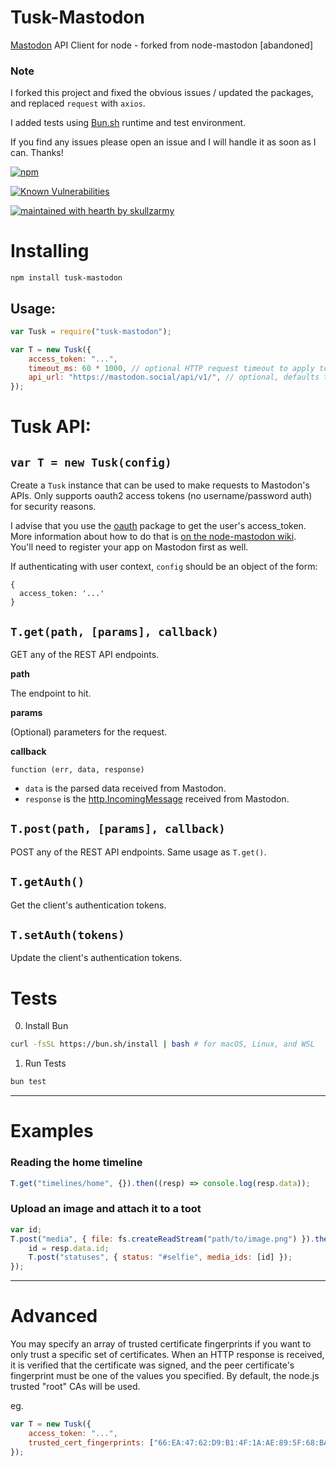 # Tusk-Mastodon

[Mastodon](https://github.com/skullzarmy/Tusk) API Client for node - forked from node-mastodon [abandoned]

### Note

I forked this project and fixed the obvious issues / updated the packages, and replaced `request` with `axios`.

I added tests using [Bun.sh](https://bun.sh/) runtime and test environment.

If you find any issues please open an issue and I will handle it as soon as I can. Thanks!

[![npm](https://img.shields.io/npm/dw/tusk-mastodon?label=NPM%20INSTALLS&style=for-the-badge)](https://www.npmjs.com/package/tusk-mastodon)

[![Known Vulnerabilities](https://snyk.io/test/github/skullzarmy/Tusk/badge.svg?style=flat-square)](https://snyk.io/test/github/skullzarmy/Tusk)

[![maintained with hearth by skullzarmy](https://img.shields.io/badge/maintained%20with%20%E2%99%A5%20by-skullzarmy-ff1515.svg)](https://github.com/skullzarmy)

# Installing

```
npm install tusk-mastodon
```

## Usage:

```javascript
var Tusk = require("tusk-mastodon");

var T = new Tusk({
    access_token: "...",
    timeout_ms: 60 * 1000, // optional HTTP request timeout to apply to all requests.
    api_url: "https://mastodon.social/api/v1/", // optional, defaults to https://mastodon.social/api/v1/
});
```

# Tusk API:

## `var T = new Tusk(config)`

Create a `Tusk` instance that can be used to make requests to Mastodon's APIs. Only supports oauth2 access tokens (no username/password auth) for security reasons.

I advise that you use the [oauth](https://www.npmjs.com/package/oauth) package to get the user's access_token. More information about how to do that is [on the node-mastodon wiki](https://github.com/jessicahayley/node-mastodon/wiki/Getting-an-access_token-with-the-oauth-package).  
You'll need to register your app on Mastodon first as well.

If authenticating with user context, `config` should be an object of the form:

```
{
  access_token: '...'
}
```

## `T.get(path, [params], callback)`

GET any of the REST API endpoints.

**path**

The endpoint to hit.

**params**

(Optional) parameters for the request.

**callback**

`function (err, data, response)`

-   `data` is the parsed data received from Mastodon.
-   `response` is the [http.IncomingMessage](http://nodejs.org/api/http.html#http_http_incomingmessage) received from Mastodon.

## `T.post(path, [params], callback)`

POST any of the REST API endpoints. Same usage as `T.get()`.

## `T.getAuth()`

Get the client's authentication tokens.

## `T.setAuth(tokens)`

Update the client's authentication tokens.

# Tests

0. Install Bun

```bash
curl -fsSL https://bun.sh/install | bash # for macOS, Linux, and WSL
```

1. Run Tests

```bash
bun test
```

---

# Examples

### Reading the home timeline

```javascript
T.get("timelines/home", {}).then((resp) => console.log(resp.data));
```

### Upload an image and attach it to a toot

```javascript
var id;
T.post("media", { file: fs.createReadStream("path/to/image.png") }).then((resp) => {
    id = resp.data.id;
    T.post("statuses", { status: "#selfie", media_ids: [id] });
});
```

---

# Advanced

You may specify an array of trusted certificate fingerprints if you want to only trust a specific set of certificates.
When an HTTP response is received, it is verified that the certificate was signed, and the peer certificate's fingerprint must be one of the values you specified. By default, the node.js trusted "root" CAs will be used.

eg.

```js
var T = new Tusk({
    access_token: "...",
    trusted_cert_fingerprints: ["66:EA:47:62:D9:B1:4F:1A:AE:89:5F:68:BA:6B:8E:BB:F8:1D:BF:8E"],
});
```
